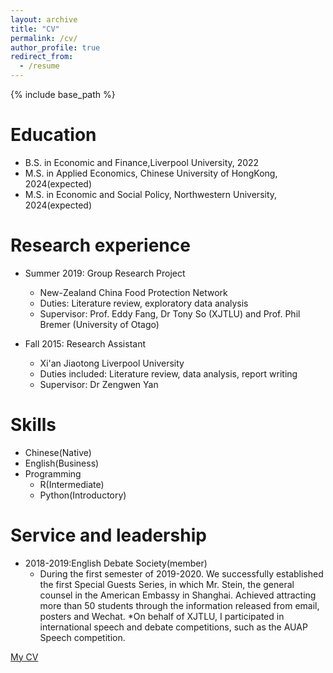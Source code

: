 ```yaml
---
layout: archive
title: "CV"
permalink: /cv/
author_profile: true
redirect_from:
  - /resume
---
```


{% include base_path %}

Education 
======
* B.S. in Economic and Finance,Liverpool University, 2022
* M.S. in Applied Economics, Chinese University of HongKong, 2024(expected)
* M.S. in Economic and Social Policy, Northwestern University, 2024(expected)

Research experience
======
* Summer 2019: Group Research Project
  * New-Zealand China Food Protection Network
  * Duties: Literature review, exploratory data analysis 
  * Supervisor: Prof. Eddy Fang, Dr Tony So (XJTLU) and Prof. Phil Bremer (University of Otago)


* Fall 2015: Research Assistant
  * Xi'an Jiaotong Liverpool University
  * Duties included: Literature review, data analysis, report writing
  * Supervisor: Dr Zengwen Yan
  
Skills
======
* Chinese(Native)
* English(Business)
* Programming 
  * R(Intermediate)
  * Python(Introductory)

  
Service and leadership
======
* 2018-2019:English Debate Society(member)
  *	During the first semester of 2019-2020. We successfully established the first Special Guests Series, in which Mr. Stein, the general counsel in the American Embassy in Shanghai. Achieved attracting more than 50 students through the information released from email, posters and Wechat.
  *On behalf of XJTLU, I participated in international speech and debate competitions, such as the AUAP Speech competition.
  
[My CV](https://githum.com/ruilongli/ruilongli.github.io/files/CV.pdf)
